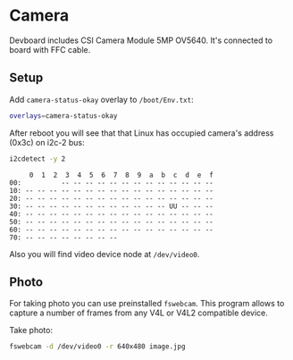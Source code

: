 # Camera

Devboard includes CSI Camera Module 5MP OV5640. It's connected to board with FFC cable.

## Setup

Add `camera-status-okay` overlay to `/boot/Env.txt`:

```bash
overlays=camera-status-okay
```

After reboot you will see that that Linux has occupied camera's address (0x3c) on i2c-2 bus:

```bash
i2cdetect -y 2
```

```
     0  1  2  3  4  5  6  7  8  9  a  b  c  d  e  f
00:          -- -- -- -- -- -- -- -- -- -- -- -- --
10: -- -- -- -- -- -- -- -- -- -- -- -- -- -- -- --
20: -- -- -- -- -- -- -- -- -- -- -- -- -- -- -- --
30: -- -- -- -- -- -- -- -- -- -- -- -- UU -- -- --
40: -- -- -- -- -- -- -- -- -- -- -- -- -- -- -- --
50: -- -- -- -- -- -- -- -- -- -- -- -- -- -- -- --
60: -- -- -- -- -- -- -- -- -- -- -- -- -- -- -- --
70: -- -- -- -- -- -- -- --
```

Also you will find video device node at `/dev/video0`.


## Photo

For taking photo you can use preinstalled `fswebcam`.
This program allows to capture a number of frames from any V4L or V4L2 compatible device.

Take photo:

```bash
fswebcam -d /dev/video0 -r 640x480 image.jpg
```
